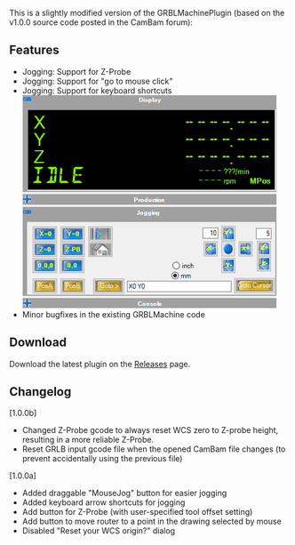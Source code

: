This is a slightly modified version of the GRBLMachinePlugin (based on the v1.0.0 source code posted in the CamBam forum):

## Features
* Jogging: Support for Z-Probe
* Jogging: Support for "go to mouse click"
* Jogging: Support for keyboard shortcuts
![Jogging](jogging.png)
* Minor bugfixes in the existing GRBLMachine code

## Download
Download the latest plugin on the [Releases](https://github.com/thekroko/GRBLMachinePlugin/releases) page.

## Changelog

[1.0.0b]
+ Changed Z-Probe gcode to always reset WCS zero to Z-probe height, resulting
  in a more reliable Z-Probe.
+ Reset GRLB input gcode file when the opened CamBam file changes (to prevent
  accidentally using the previous file)

[1.0.0a]
+ Added draggable "MouseJog" button for easier jogging
+ Added keyboard arrow shortcuts for jogging
+ Add button for Z-Probe (with user-specified tool offset setting)
+ Add button to move router to a point in the drawing selected by mouse
+ Disabled "Reset your WCS origin?" dialog